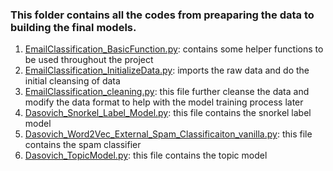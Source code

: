 ### This folder contains all the codes from preaparing the data to building the final models. 

1. [EmailClassification_BasicFunction.py][1]: contains some helper functions to be used throughout the project
2. [EmailClassification_InitializeData.py][2]: imports the raw data and do the initial cleansing of data
3. [EmailClassification_cleaning.py][3]: this file further cleanse the data and modify the data format to help with the model training process later
4. [Dasovich_Snorkel_Label_Model.py][4]: this file contains the snorkel label model
5. [Dasovich_Word2Vec_External_Spam_Classificaiton_vanilla.py][5]: this file contains the spam classifier
6. [Dasovich_TopicModel.py][5]: this file contains the topic model 

[1]: https://github.com/jasonlkh-wa/Building-a-corporate-email-labeling-tool-with-weak-labels/blob/main/code/EmailClassification_BasicFunction.py
[2]: https://github.com/jasonlkh-wa/Building-a-corporate-email-labeling-tool-with-weak-labels/blob/main/code/EmailClassification_InitializeData.py
[3]: https://github.com/jasonlkh-wa/Building-a-corporate-email-labeling-tool-with-weak-labels/blob/main/code/EmailClassification_cleaning.py
[4]: https://github.com/jasonlkh-wa/Building-a-corporate-email-labeling-tool-with-weak-labels/blob/main/code/Dasovich_Snorkel_Label_Model.py
[5]: https://github.com/jasonlkh-wa/Building-a-corporate-email-labeling-tool-with-weak-labels/blob/main/Dasovich_Word2Vec_External_Spam_Classificaiton_vanilla.py
[6]: https://github.com/jasonlkh-wa/Building-a-corporate-email-labeling-tool-with-weak-labels/blob/main/code/Dasovich_TopicModel.py
